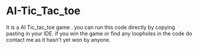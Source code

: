 # AI-Tic_Tac_toe
It is a AI Tic_tac_toe game .
you can run  this code directly by copying pasting in your IDE.
if you win the game or find any loopholes in the code do contact me as it hasn't yet won by anyone.
